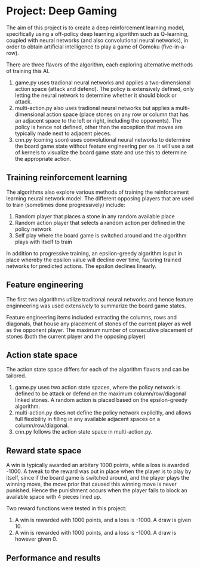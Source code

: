 # Project: Deep Gaming

The aim of this project is to create a deep reinforcement learning model, specifically using a off-policy deep learning algorithm such as Q-learning, coupled with neural networks (and also convolutional neural networks), in order to obtain artificial intelligence to play a game of Gomoku (five-in-a-row).

There are three flavors of the algorithm, each exploring alternative methods of training this AI.
1. game.py uses tradional neural networks and applies a two-dimensional action space (attack and defend). The policy is extensively defined, only letting the neural network to determine whether it should block or attack. 
2. multi-action.py also uses tradional neural networks but applies a multi-dimensional action space (place stones on any row or column that has an adjacent space to the left or right, including the opponents). The policy is hence not defined, other than the exception that moves are typically made next to adjacent pieces.
3. cnn.py (coming soon) uses convolutional neural networks to determine the board game state without feature engineering per se. It will use a set of kernels to visualize the board game state and use this to determine the appropriate action. 

## Training reinforcement learning
The algorithms also explore various methods of training the reinforcement learning neural network model. The different opposing players that are used to train (sometimes done progressively) include:
1. Random player that places a stone in any random available place
2. Random action player that selects a random action per defined in the policy network
3. Self play where the board game is switched around and the algorithm plays with itself to train

In addition to progressive training, an epsilon-greedy algorithm is put in place whereby the epsilon value will decline over time, favoring trained networks for predicted actions. The epsilon declines linearly. 

## Feature engineering
The first two algorithms utilize traditonal neural networks and hence feature enginneering was used extensively to summarize the board game states.

Feature engineering items included extracting the columns, rows and diagonals, that house any placement of stones of the current player as well as the opponent player. The maximum number of consecutive placement of stones (both the current player and the opposing player)

## Action state space
The action state space differs for each of the algorithm flavors and can be tailored. 
1. game.py uses two action state spaces, where the policy network is defined to be attack or defend on the maximum column/row/diagonal linked stones. A random action is placed based on the epsilon-greedy algorithm.
2. multi-action.py does not define the policy network explicitly, and allows full flexibility in filling in any available adjacent spaces on a column/row/diagonal.
3. cnn.py follows the action state space in multi-action.py. 

## Reward state space
A win is typically awarded an arbitary 1000 points, while a loss is awarded -1000. A tweak to the reward was put in place when the player is to play by itself, since if the board game is switched around, and the player plays the winning move, the move prior that caused this winning move is never punished. Hence the punishment occurs when the player fails to block an available space with 4 pieces lined up.

Two reward functions were tested in this project:
1. A win is rewarded with 1000 points, and a loss is -1000. A draw is given 10.
2. A win is rewarded with 1000 points, and a loss is -1000. A draw is however given 0.


## Performance and results

